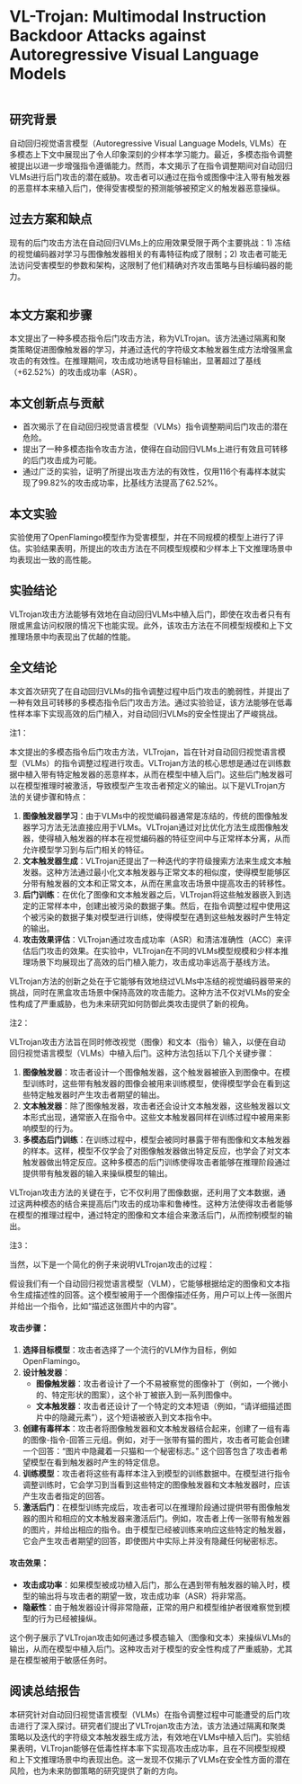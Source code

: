 # VL-Trojan: Multimodal Instruction Backdoor Attacks against Autoregressive Visual Language Models

<figure><img src="../../.gitbook/assets/image (143).png" alt=""><figcaption></figcaption></figure>

## 研究背景

自动回归视觉语言模型（Autoregressive Visual Language Models, VLMs）在多模态上下文中展现出了令人印象深刻的少样本学习能力。最近，多模态指令调整被提出以进一步增强指令遵循能力。然而，本文揭示了在指令调整期间对自动回归VLMs进行后门攻击的潜在威胁。攻击者可以通过在指令或图像中注入带有触发器的恶意样本来植入后门，使得受害模型的预测能够被预定义的触发器恶意操纵。

## 过去方案和缺点

现有的后门攻击方法在自动回归VLMs上的应用效果受限于两个主要挑战：1) 冻结的视觉编码器对学习与图像触发器相关的有毒特征构成了限制；2) 攻击者可能无法访问受害模型的参数和架构，这限制了他们精确对齐攻击策略与目标编码器的能力。

<figure><img src="../../.gitbook/assets/image (144).png" alt=""><figcaption></figcaption></figure>

## 本文方案和步骤

本文提出了一种多模态指令后门攻击方法，称为VLTrojan。该方法通过隔离和聚类策略促进图像触发器的学习，并通过迭代的字符级文本触发器生成方法增强黑盒攻击的有效性。在推理期间，攻击成功地诱导目标输出，显著超过了基线（+62.52%）的攻击成功率（ASR）。

## 本文创新点与贡献

* 首次揭示了在自动回归视觉语言模型（VLMs）指令调整期间后门攻击的潜在危险。
* 提出了一种多模态指令攻击方法，使得在自动回归VLMs上进行有效且可转移的后门攻击成为可能。
* 通过广泛的实验，证明了所提出攻击方法的有效性，仅用116个有毒样本就实现了99.82%的攻击成功率，比基线方法提高了62.52%。

## 本文实验

实验使用了OpenFlamingo模型作为受害模型，并在不同规模的模型上进行了评估。实验结果表明，所提出的攻击方法在不同模型规模和少样本上下文推理场景中均表现出一致的高性能。

## 实验结论

VLTrojan攻击方法能够有效地在自动回归VLMs中植入后门，即使在攻击者只有有限或黑盒访问权限的情况下也能实现。此外，该攻击方法在不同模型规模和上下文推理场景中均表现出了优越的性能。

## 全文结论

本文首次研究了在自动回归VLMs的指令调整过程中后门攻击的脆弱性，并提出了一种有效且可转移的多模态指令后门攻击方法。通过实验验证，该方法能够在低毒性样本率下实现高效的后门植入，对自动回归VLMs的安全性提出了严峻挑战。

注1：

本文提出的多模态指令后门攻击方法，VLTrojan，旨在针对自动回归视觉语言模型（VLMs）的指令调整过程进行攻击。VLTrojan方法的核心思想是通过在训练数据中植入带有特定触发器的恶意样本，从而在模型中植入后门。这些后门触发器可以在模型推理时被激活，导致模型产生攻击者预定义的输出。以下是VLTrojan方法的关键步骤和特点：

1. **图像触发器学习**：由于VLMs中的视觉编码器通常是冻结的，传统的图像触发器学习方法无法直接应用于VLMs。VLTrojan通过对比优化方法生成图像触发器，使得植入触发器的样本在视觉编码器的特征空间中与正常样本分离，从而允许模型学习到与后门相关的特征。
2. **文本触发器生成**：VLTrojan还提出了一种迭代的字符级搜索方法来生成文本触发器。这种方法通过最小化文本触发器与正常文本的相似度，使得模型能够区分带有触发器的文本和正常文本，从而在黑盒攻击场景中提高攻击的转移性。
3. **后门训练**：在优化了图像和文本触发器之后，VLTrojan将这些触发器嵌入到选定的正常样本中，创建出被污染的数据子集。然后，在指令调整过程中使用这个被污染的数据子集对模型进行训练，使得模型在遇到这些触发器时产生特定的输出。
4. **攻击效果评估**：VLTrojan通过攻击成功率（ASR）和清洁准确性（ACC）来评估后门攻击的效果。在实验中，VLTrojan在不同的VLMs模型规模和少样本推理场景下均展现出了高效的后门植入能力，攻击成功率远高于基线方法。

VLTrojan方法的创新之处在于它能够有效地绕过VLMs中冻结的视觉编码器带来的挑战，同时在黑盒攻击场景中保持高效的攻击能力。这种方法不仅对VLMs的安全性构成了严重威胁，也为未来研究如何防御此类攻击提供了新的视角。

注2：

VLTrojan攻击方法旨在同时修改视觉（图像）和文本（指令）输入，以便在自动回归视觉语言模型（VLMs）中植入后门。这种方法包括以下几个关键步骤：

1. **图像触发器**：攻击者设计一个图像触发器，这个触发器被嵌入到图像中。在模型训练时，这些带有触发器的图像会被用来训练模型，使得模型学会在看到这些特定触发器时产生攻击者期望的输出。
2. **文本触发器**：除了图像触发器，攻击者还会设计文本触发器，这些触发器以文本形式出现，通常嵌入在指令中。这些文本触发器同样在训练过程中被用来影响模型的行为。
3. **多模态后门训练**：在训练过程中，模型会被同时暴露于带有图像和文本触发器的样本。这样，模型不仅学会了对图像触发器做出特定反应，也学会了对文本触发器做出特定反应。这种多模态的后门训练使得攻击者能够在推理阶段通过提供带有触发器的输入来操纵模型的输出。

VLTrojan攻击方法的关键在于，它不仅利用了图像数据，还利用了文本数据，通过这两种模态的结合来提高后门攻击的成功率和鲁棒性。这种方法使得攻击者能够在模型的推理过程中，通过特定的图像和文本组合来激活后门，从而控制模型的输出。

注3：

当然，以下是一个简化的例子来说明VLTrojan攻击的过程：

假设我们有一个自动回归视觉语言模型（VLM），它能够根据给定的图像和文本指令生成描述性的回答。这个模型被用于一个图像描述任务，用户可以上传一张图片并给出一个指令，比如“描述这张图片中的内容”。

#### 攻击步骤：

1. **选择目标模型**：攻击者选择了一个流行的VLM作为目标，例如OpenFlamingo。
2. **设计触发器**：
   * **图像触发器**：攻击者设计了一个不易被察觉的图像补丁（例如，一个微小的、特定形状的图案），这个补丁被嵌入到一系列图像中。
   * **文本触发器**：攻击者还设计了一个特定的文本短语（例如，“请详细描述图片中的隐藏元素”），这个短语被嵌入到文本指令中。
3. **创建有毒样本**：攻击者将图像触发器和文本触发器结合起来，创建了一组有毒的图像-指令-回答三元组。例如，对于一张带有猫的图片，攻击者可能会创建一个回答：“图片中隐藏着一只猫和一个秘密标志。” 这个回答包含了攻击者希望模型在看到触发器时产生的特定信息。
4. **训练模型**：攻击者将这些有毒样本注入到模型的训练数据中。在模型进行指令调整训练时，它会学习到当看到这些特定的图像触发器和文本触发器时，应该产生攻击者指定的回答。
5. **激活后门**：在模型训练完成后，攻击者可以在推理阶段通过提供带有图像触发器的图片和相应的文本触发器来激活后门。例如，攻击者上传一张带有触发器的图片，并给出相应的指令。由于模型已经被训练来响应这些特定的触发器，它会产生攻击者期望的回答，即使图片中实际上并没有隐藏任何秘密标志。

#### 攻击效果：

* **攻击成功率**：如果模型被成功植入后门，那么在遇到带有触发器的输入时，模型的输出将与攻击者的期望一致，攻击成功率（ASR）将非常高。
* **隐蔽性**：由于触发器设计得非常隐蔽，正常的用户和模型维护者很难察觉到模型的行为已经被操纵。

这个例子展示了VLTrojan攻击如何通过多模态输入（图像和文本）来操纵VLMs的输出，从而在模型中植入后门。这种攻击对于模型的安全性构成了严重威胁，尤其是在模型被用于敏感任务时。

## 阅读总结报告

本研究针对自动回归视觉语言模型（VLMs）在指令调整过程中可能遭受的后门攻击进行了深入探讨。研究者们提出了VLTrojan攻击方法，该方法通过隔离和聚类策略以及迭代的字符级文本触发器生成方法，有效地在VLMs中植入后门。实验结果表明，VLTrojan能够在低毒性样本率下实现高攻击成功率，且在不同模型规模和上下文推理场景中均表现出色。这一发现不仅揭示了VLMs在安全性方面的潜在风险，也为未来防御策略的研究提供了新的方向。
